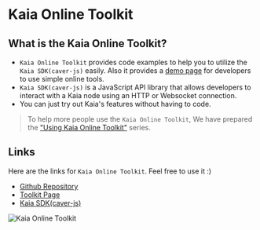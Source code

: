# Kaia Online Toolkit

## What is the Kaia Online Toolkit? <a id="what-is-the-kaia-online-toolkit"></a>

* `Kaia Online Toolkit` provides code examples to help you to utilize the `Kaia SDK(caver-js)` easily. Also it provides a [demo page](https://toolkit.klaytn.foundation) for developers to use simple online tools.
* `Kaia SDK(caver-js)` is a JavaScript API library that allows developers to interact with a Kaia node using an HTTP or Websocket connection.
* You can just try out Kaia's features without having to code.

> To help more people use the `Kaia Online Toolkit`, We have prepared the ["Using Kaia Online Toolkit"](https://medium.com/klaytn/using-klaytn-online-toolkit-1-multisig-60399a0b0278) series.

## Links <a id="links"></a>
Here are the links for `Kaia Online Toolkit`. Feel free to use it :)
* [Github Repository](https://github.com/kaiachain/kaia-online-toolkit)
* [Toolkit Page](https://toolkit.klaytn.foundation)
* [Kaia SDK(caver-js)](../../references/sdk/caver-js/caver-js.md)

![Kaia Online Toolkit](/img/build/tools/klaytn-online-toolkit.png)
